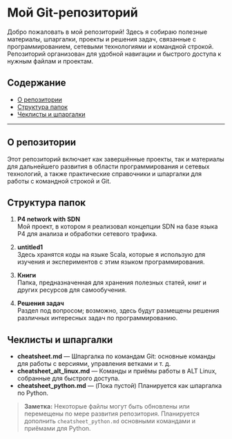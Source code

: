 # Мой Git-репозиторий

Добро пожаловать в мой репозиторий! Здесь я собираю полезные материалы, шпаргалки, проекты и решения задач, связанные с программированием, сетевыми технологиями и командной строкой. Репозиторий организован для удобной навигации и быстрого доступа к нужным файлам и проектам.

## Содержание

- [О репозитории](#о-репозитории)
- [Структура папок](#структура-папок)
- [Чеклисты и шпаргалки](#чеклисты-и-шпаргалки)

---

## О репозитории

Этот репозиторий включает как завершённые проекты, так и материалы для дальнейшего развития в области программирования и сетевых технологий, а также практические справочники и шпаргалки для работы с командной строкой и Git. 

## Структура папок

1. **P4 network with SDN**  
   Мой проект, в котором я реализовал концепции SDN на базе языка P4 для анализа и обработки сетевого трафика.

2. **untitled1**  
   Здесь хранятся коды на языке Scala, которые я использую для изучения и экспериментов с этим языком программирования.

3. **Книги**  
   Папка, предназначенная для хранения полезных статей, книг и других ресурсов для самообучения.

4. **Решения задач**  
   Раздел под вопросом; возможно, здесь будут размещены решения различных интересных задач по программированию.

## Чеклисты и шпаргалки

- **cheatsheet.md** — Шпаргалка по командам Git: основные команды для работы с версиями, управления ветками и т. д.
- **cheatsheet_alt_linux.md** — Команды и приёмы работы в ALT Linux, собранные для быстрого доступа.
- **cheatsheet_python.md** — (Пока пустой) Планируется как шпаргалка по Python.

> **Заметка:** Некоторые файлы могут быть обновлены или перемещены по мере развития репозитория. Планируется дополнить `cheatsheet_python.md` основными командами и приёмами для Python.
